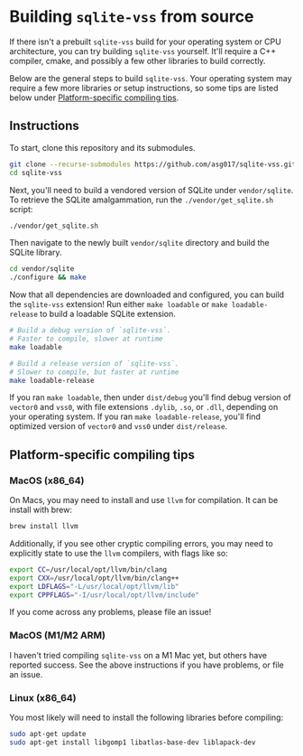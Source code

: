 # Building `sqlite-vss` from source

If there isn't a prebuilt `sqlite-vss` build for your operating system or CPU architecture, you can try building `sqlite-vss` yourself. It'll require a C++ compiler, cmake, and possibly a few other libraries to build correctly.

Below are the general steps to build `sqlite-vss`. Your operating system may require a few more libraries or setup instructions, so some tips are listed below under [Platform-specific compiling tips](#platform-specific-compiling-tips).

## Instructions

To start, clone this repository and its submodules.

```bash
git clone --recurse-submodules https://github.com/asg017/sqlite-vss.git
cd sqlite-vss
```

Next, you'll need to build a vendored version of SQLite under `vendor/sqlite`. To retrieve the SQLite amalgammation, run the `./vendor/get_sqlite.sh` script:

```bash
./vendor/get_sqlite.sh
```

Then navigate to the newly built `vendor/sqlite` directory and build the SQLite library.

```bash
cd vendor/sqlite
./configure && make
```

Now that all dependencies are downloaded and configured, you can build the `sqlite-vss` extension! Run either `make loadable` or `make loadable-release` to build a loadable SQLite extension.

```bash
# Build a debug version of `sqlite-vss`.
# Faster to compile, slower at runtime
make loadable

# Build a release version of `sqlite-vss`.
# Slower to compile, but faster at runtime
make loadable-release
```

If you ran `make loadable`, then under `dist/debug` you'll find debug version of `vector0` and `vss0`, with file extensions `.dylib`, `.so`, or `.dll`, depending on your operating system. If you ran `make loadable-release`, you'll find optimized version of `vector0` and `vss0` under `dist/release`.

## Platform-specific compiling tips

### MacOS (x86_64)

On Macs, you may need to install and use `llvm` for compilation. It can be install with brew:

```bash
brew install llvm
```

Additionally, if you see other cryptic compiling errors, you may need to explicitly state to use the `llvm` compilers, with flags like so:

```bash
export CC=/usr/local/opt/llvm/bin/clang
export CXX=/usr/local/opt/llvm/bin/clang++
export LDFLAGS="-L/usr/local/opt/llvm/lib"
export CPPFLAGS="-I/usr/local/opt/llvm/include"
```

If you come across any problems, please file an issue!

### MacOS (M1/M2 ARM)

I haven't tried compiling `sqlite-vss` on a M1 Mac yet, but others have reported success. See the above instructions if you have problems, or file an issue.

### Linux (x86_64)

You most likely will need to install the following libraries before compiling:

```bash
sudo apt-get update
sudo apt-get install libgomp1 libatlas-base-dev liblapack-dev
```
